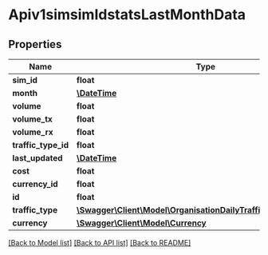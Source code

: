 # Apiv1simsimIdstatsLastMonthData

## Properties
Name | Type | Description | Notes
------------ | ------------- | ------------- | -------------
**sim_id** | **float** |  | [optional] 
**month** | [**\DateTime**](\DateTime.md) |  | [optional] 
**volume** | **float** |  | [optional] 
**volume_tx** | **float** |  | [optional] 
**volume_rx** | **float** |  | [optional] 
**traffic_type_id** | **float** |  | [optional] 
**last_updated** | [**\DateTime**](\DateTime.md) |  | [optional] 
**cost** | **float** |  | [optional] 
**currency_id** | **float** |  | [optional] 
**id** | **float** |  | [optional] 
**traffic_type** | [**\Swagger\Client\Model\OrganisationDailyTrafficObjectTrafficType**](OrganisationDailyTrafficObjectTrafficType.md) |  | [optional] 
**currency** | [**\Swagger\Client\Model\Currency**](Currency.md) |  | [optional] 

[[Back to Model list]](../../README.md#documentation-for-models) [[Back to API list]](../../README.md#documentation-for-api-endpoints) [[Back to README]](../../README.md)

